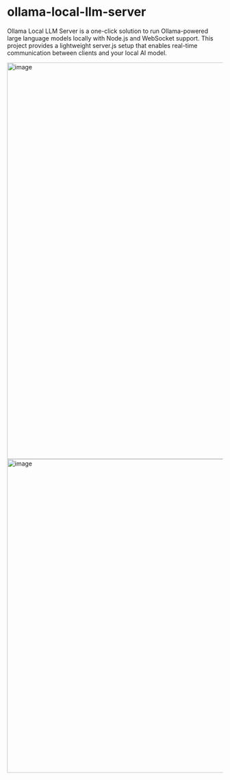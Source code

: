 # ollama-local-llm-server
Ollama Local LLM Server is a one-click solution to run Ollama-powered large language models locally with Node.js and WebSocket support. This project provides a lightweight server.js setup that enables real-time communication between clients and your local AI model.

<img width="1918" height="924" alt="image" src="https://github.com/user-attachments/assets/776c7d5f-286e-4910-a8a7-924432432398" />

<img width="1468" height="731" alt="image" src="https://github.com/user-attachments/assets/9dd17436-1106-4298-9a0d-d329f92fcaf2" />
